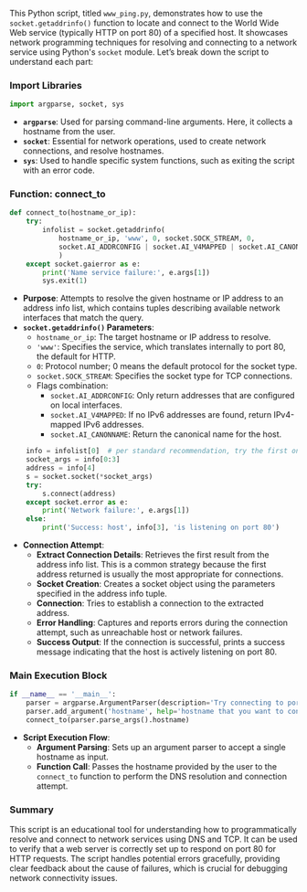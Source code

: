 This Python script, titled `www_ping.py`, demonstrates how to use the `socket.getaddrinfo()` function to locate and connect to the World Wide Web service (typically HTTP on port 80) of a specified host. It showcases network programming techniques for resolving and connecting to a network service using Python's `socket` module. Let’s break down the script to understand each part:

### Import Libraries
```python
import argparse, socket, sys
```
- **`argparse`**: Used for parsing command-line arguments. Here, it collects a hostname from the user.
- **`socket`**: Essential for network operations, used to create network connections, and resolve hostnames.
- **`sys`**: Used to handle specific system functions, such as exiting the script with an error code.

### Function: connect_to
```python
def connect_to(hostname_or_ip):
    try:
        infolist = socket.getaddrinfo(
            hostname_or_ip, 'www', 0, socket.SOCK_STREAM, 0,
            socket.AI_ADDRCONFIG | socket.AI_V4MAPPED | socket.AI_CANONNAME,
            )
    except socket.gaierror as e:
        print('Name service failure:', e.args[1])
        sys.exit(1)
```
- **Purpose**: Attempts to resolve the given hostname or IP address to an address info list, which contains tuples describing available network interfaces that match the query.
- **`socket.getaddrinfo()` Parameters**:
  - `hostname_or_ip`: The target hostname or IP address to resolve.
  - `'www'`: Specifies the service, which translates internally to port 80, the default for HTTP.
  - `0`: Protocol number; 0 means the default protocol for the socket type.
  - `socket.SOCK_STREAM`: Specifies the socket type for TCP connections.
  - Flags combination:
    - `socket.AI_ADDRCONFIG`: Only return addresses that are configured on local interfaces.
    - `socket.AI_V4MAPPED`: If no IPv6 addresses are found, return IPv4-mapped IPv6 addresses.
    - `socket.AI_CANONNAME`: Return the canonical name for the host.

```python
    info = infolist[0]  # per standard recommendation, try the first one
    socket_args = info[0:3]
    address = info[4]
    s = socket.socket(*socket_args)
    try:
        s.connect(address)
    except socket.error as e:
        print('Network failure:', e.args[1])
    else:
        print('Success: host', info[3], 'is listening on port 80')
```
- **Connection Attempt**:
  - **Extract Connection Details**: Retrieves the first result from the address info list. This is a common strategy because the first address returned is usually the most appropriate for connections.
  - **Socket Creation**: Creates a socket object using the parameters specified in the address info tuple.
  - **Connection**: Tries to establish a connection to the extracted address.
  - **Error Handling**: Captures and reports errors during the connection attempt, such as unreachable host or network failures.
  - **Success Output**: If the connection is successful, prints a success message indicating that the host is actively listening on port 80.

### Main Execution Block
```python
if __name__ == '__main__':
    parser = argparse.ArgumentParser(description='Try connecting to port 80')
    parser.add_argument('hostname', help='hostname that you want to contact')
    connect_to(parser.parse_args().hostname)
```
- **Script Execution Flow**:
  - **Argument Parsing**: Sets up an argument parser to accept a single hostname as input.
  - **Function Call**: Passes the hostname provided by the user to the `connect_to` function to perform the DNS resolution and connection attempt.

### Summary
This script is an educational tool for understanding how to programmatically resolve and connect to network services using DNS and TCP. It can be used to verify that a web server is correctly set up to respond on port 80 for HTTP requests. The script handles potential errors gracefully, providing clear feedback about the cause of failures, which is crucial for debugging network connectivity issues.
